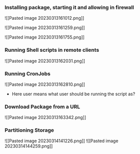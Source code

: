 ### Installing package, starting it and allowing in firewall

![[Pasted image 20230313161012.png]]

![[Pasted image 20230313161259.png]]

![[Pasted image 20230313161755.png]]

### Running Shell scripts in remote clients

![[Pasted image 20230313162031.png]]

### Running CronJobs

 ![[Pasted image 20230313162810.png]]
 - Here user means what user should be running the script as?

### Download Package from a URL

![[Pasted image 20230313163342.png]]

### Partitioning Storage

![[Pasted image 20230314141226.png]]
![[Pasted image 20230314144259.png]]

